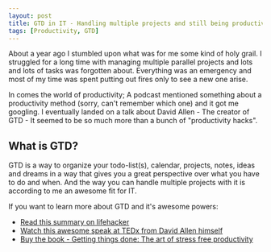 ```yaml
---
layout: post
title: GTD in IT - Handling multiple projects and still being productive
tags: [Productivity, GTD]
---
```


About a year ago I stumbled upon what was for me some kind of holy grail.
I struggled for a long time with managing multiple parallel projects and lots and lots of tasks was forgotten about. Everything was an emergency and most of my time was spent putting out fires only to see a new one arise.

In comes the world of productivity; A podcast mentioned something about a productivity method (sorry, can't remember which one) and it got me googling.
I eventually landed on a talk about David Allen - The creator of GTD - It seemed to be so much more than a bunch of "productivity hacks".


## What is GTD?

GTD is a way to organize your todo-list(s), calendar, projects, notes, ideas and dreams in a way that gives you a great perspective over what you have to do and when.
And the way you can handle multiple projects with it is according to me an awesome fit for IT.

If you want to learn more about GTD and it's awesome powers:

* [Read this summary on lifehacker](http://lifehacker.com/productivity-101-a-primer-to-the-getting-things-done-1551880955)
* [Watch this awesome speak at TEDx from David Allen himself](https://www.youtube.com/watch?v=CHxhjDPKfbY)
* [Buy the book - Getting things done: The art of stress free productivity](https://www.amazon.com/Getting-Things-Done-Stress-Free-Productivity/dp/0142000280)